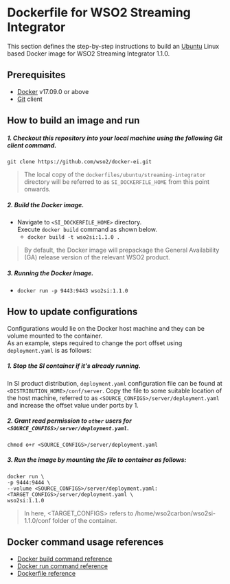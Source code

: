 # Dockerfile for WSO2 Streaming Integrator #

This section defines the step-by-step instructions to build an [Ubuntu](https://hub.docker.com/_/ubuntu/) Linux based Docker image
for WSO2 Streaming Integrator 1.1.0.

## Prerequisites

* [Docker](https://www.docker.com/get-docker) v17.09.0 or above
* [Git](https://git-scm.com/book/en/v2/Getting-Started-Installing-Git) client

## How to build an image and run

##### 1. Checkout this repository into your local machine using the following Git client command.

```
git clone https://github.com/wso2/docker-ei.git
```

>The local copy of the `dockerfiles/ubuntu/streaming-integrator` directory will be referred to as `SI_DOCKERFILE_HOME` from this point onwards.

##### 2. Build the Docker image.

- Navigate to `<SI_DOCKERFILE_HOME>` directory. <br>
  Execute `docker build` command as shown below.
    + `docker build -t wso2si:1.1.0 .`

> By default, the Docker image will prepackage the General Availability (GA) release version of the relevant WSO2 product.

##### 3. Running the Docker image.

- `docker run -p 9443:9443 wso2si:1.1.0`
  

## How to update configurations

Configurations would lie on the Docker host machine and they can be volume mounted to the container. <br>
As an example, steps required to change the port offset using `deployment.yaml` is as follows:

##### 1. Stop the SI container if it's already running.

In SI product distribution, `deployment.yaml` configuration file can be found at `<DISTRIBUTION_HOME>/conf/server`.
Copy the file to some suitable location of the host machine, referred to as `<SOURCE_CONFIGS>/server/deployment.yaml` and
increase the offset value under ports by 1.

##### 2. Grant read permission to `other` users for `<SOURCE_CONFIGS>/server/deployment.yaml`.

```
chmod o+r <SOURCE_CONFIGS>/server/deployment.yaml
```

##### 3. Run the image by mounting the file to container as follows:

```
docker run \
-p 9444:9444 \
--volume <SOURCE_CONFIGS>/server/deployment.yaml:<TARGET_CONFIGS>/server/deployment.yaml \
wso2si:1.1.0
```

>In here, <TARGET_CONFIGS> refers to /home/wso2carbon/wso2si-1.1.0/conf folder of the container.

## Docker command usage references

* [Docker build command reference](https://docs.docker.com/engine/reference/commandline/build/)
* [Docker run command reference](https://docs.docker.com/engine/reference/run/)
* [Dockerfile reference](https://docs.docker.com/engine/reference/builder/)
